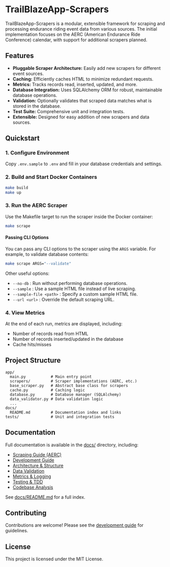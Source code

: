 # TrailBlazeApp-Scrapers

TrailBlazeApp-Scrapers is a modular, extensible framework for scraping and processing endurance riding event data from various sources. The initial implementation focuses on the AERC (American Endurance Ride Conference) calendar, with support for additional scrapers planned.

## Features

- **Pluggable Scraper Architecture:** Easily add new scrapers for different event sources.
- **Caching:** Efficiently caches HTML to minimize redundant requests.
- **Metrics:** Tracks records read, inserted, updated, and more.
- **Database Integration:** Uses SQLAlchemy ORM for robust, maintainable database operations.
- **Validation:** Optionally validates that scraped data matches what is stored in the database.
- **Test Suite:** Comprehensive unit and integration tests.
- **Extensible:** Designed for easy addition of new scrapers and data sources.

## Quickstart

### 1. Configure Environment

Copy `.env.sample` to `.env` and fill in your database credentials and settings.

### 2. Build and Start Docker Containers

```bash
make build
make up
```

### 3. Run the AERC Scraper

Use the Makefile target to run the scraper inside the Docker container:

```bash
make scrape
```

#### Passing CLI Options

You can pass any CLI options to the scraper using the `ARGS` variable. For example, to validate database contents:

```bash
make scrape ARGS="--validate"
```

Other useful options:
- `--no-db` : Run without performing database operations.
- `--sample` : Use a sample HTML file instead of live scraping.
- `--sample-file <path>` : Specify a custom sample HTML file.
- `--url <url>` : Override the default scraping URL.

### 4. View Metrics

At the end of each run, metrics are displayed, including:
- Number of records read from HTML
- Number of records inserted/updated in the database
- Cache hits/misses

## Project Structure

```
app/
  main.py           # Main entry point
  scrapers/         # Scraper implementations (AERC, etc.)
  base_scraper.py   # Abstract base class for scrapers
  cache.py          # Caching logic
  database.py       # Database manager (SQLAlchemy)
  data_validator.py # Data validation logic
  ...
docs/
  README.md         # Documentation index and links
tests/              # Unit and integration tests
```

## Documentation

Full documentation is available in the [docs/](docs/README.md) directory, including:

- [Scraping Guide (AERC)](docs/development/scraping_guide.md)
- [Development Guide](docs/development/development_guide.md)
- [Architecture & Structure](docs/development/structure.md)
- [Data Validation](docs/development/data_validation.md)
- [Metrics & Logging](docs/development/metrics_and_logging.md)
- [Testing & TDD](docs/development/tdd_guide_and_class.md)
- [Codebase Analysis](docs/CODEBASE_ANALYSIS.md)

See [docs/README.md](docs/README.md) for a full index.

## Contributing

Contributions are welcome! Please see the [development guide](docs/development/development_guide.md) for guidelines.

## License

This project is licensed under the MIT License.
